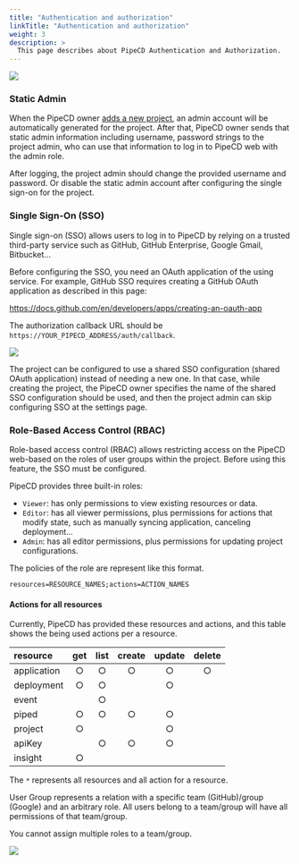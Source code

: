 ```yaml
---
title: "Authentication and authorization"
linkTitle: "Authentication and authorization"
weight: 3
description: >
  This page describes about PipeCD Authentication and Authorization.
---
```


![](/images/settings-project-v0.38.x.png)

### Static Admin

When the PipeCD owner [adds a new project](/docs/user-guide/managing-controlplane/adding-a-project/), an admin account will be automatically generated for the project. After that, PipeCD owner sends that static admin information including username, password strings to the project admin, who can use that information to log in to PipeCD web with the admin role.

After logging, the project admin should change the provided username and password. Or disable the static admin account after configuring the single sign-on for the project.

### Single Sign-On (SSO)

Single sign-on (SSO) allows users to log in to PipeCD by relying on a trusted third-party service such as GitHub, GitHub Enterprise, Google Gmail, Bitbucket...

Before configuring the SSO, you need an OAuth application of the using service. For example, GitHub SSO requires creating a GitHub OAuth application as described in this page:

https://docs.github.com/en/developers/apps/creating-an-oauth-app

The authorization callback URL should be `https://YOUR_PIPECD_ADDRESS/auth/callback`.

![](/images/settings-update-sso.png)

The project can be configured to use a shared SSO configuration (shared OAuth application) instead of needing a new one. In that case, while creating the project, the PipeCD owner specifies the name of the shared SSO configuration should be used, and then the project admin can skip configuring SSO at the settings page.

### Role-Based Access Control (RBAC)

Role-based access control (RBAC) allows restricting access on the PipeCD web-based on the roles of user groups within the project. Before using this feature, the SSO must be configured.

PipeCD provides three built-in roles:

- `Viewer`: has only permissions to view existing resources or data.
- `Editor`: has all viewer permissions, plus permissions for actions that modify state, such as manually syncing application, canceling deployment...
- `Admin`: has all editor permissions, plus permissions for updating project configurations.

The policies of the role are represent like this format.
```
resources=RESOURCE_NAMES;actions=ACTION_NAMES
```

#### Actions for all resources
Currently, PipeCD has provided these resources and actions, and this table shows the being used actions per a resource.

| resource | get | list | create | update | delete |
|:--------------------|:------:|:-------:|:-------:|:-------:|:-------:|
| application     | ○ | ○ | ○ | ○ | ○ |
| deployment      | ○ | ○ |   | ○ |   |
| event           |   | ○ |   |   |   |
| piped           | ○ | ○ | ○ | ○ |   |
| project         | ○ |   |   | ○ |   |
| apiKey          |   | ○ | ○ | ○ |   |
| insight         | ○ |   |   |   |   |

The `*` represents all resources and all action for a resource.

User Group represents a relation with a specific team (GitHub)/group (Google) and an arbitrary role. All users belong to a team/group will have all permissions of that team/group.

You cannot assign multiple roles to a team/group.

![](/images/settings-add-user-group.png)
